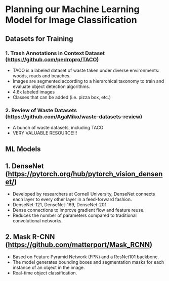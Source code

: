# Planning our Machine Learning Model for Image Classification

## Datasets for Training

### 1. Trash Annotations in Context Dataset (https://github.com/pedropro/TACO)
- TACO is a labeled dataset of waste taken under diverse environments: woods, roads and beaches.  
- Images are segmented according to a hierarchical taxonomy to train and evaluate object detection algorithms.
- 4.6k labeled images
- Classes that can be added (i.e. pizza box, etc.)

### 2. Review of Waste Datasets (https://github.com/AgaMiko/waste-datasets-review)
- A bunch of waste datasets, including TACO
- VERY VALUABLE RESOURCE!!!

## ML Models

## 1. DenseNet (https://pytorch.org/hub/pytorch_vision_densenet/)
- Developed by researchers at Cornell University, DenseNet connects each layer to every other layer in a feed-forward fashion.
- DenseNet-121, DenseNet-169, DenseNet-201.
- Dense connections to improve gradient flow and feature reuse.
- Reduces the number of parameters compared to traditional convolutional networks.

## 2. Mask R-CNN (https://github.com/matterport/Mask_RCNN)
- Based on Feature Pyramid Network (FPN) and a ResNet101 backbone.
- The model generates bounding boxes and segmentation masks for each instance of an object in the image. 
- Real-time object classification.